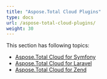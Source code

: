 ```yaml
---
title: "Aspose.Total Cloud Plugins"
type: docs
url: /aspose-total-cloud-plugins/
weight: 30
---
```


This section has following topics:

- [Aspose.Total Cloud for Symfony](/aspose-total-cloud-for-symfony-html/)
- [Aspose.Total Cloud for Laravel](/aspose-total-cloud-for-laravel-html/)
- [Aspose.Total Cloud for Zend](/aspose-total-cloud-for-zend-html/)
